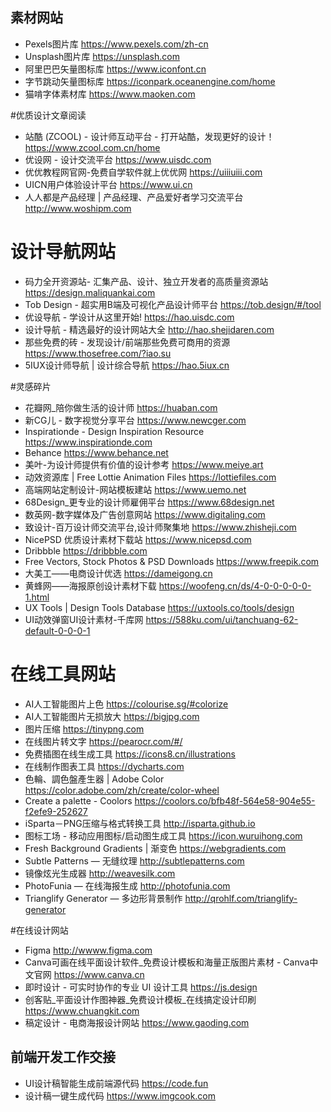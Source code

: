 ## 素材网站
- Pexels图片库 https://www.pexels.com/zh-cn
- Unsplash图片库 https://unsplash.com
- 阿里巴巴矢量图标库 https://www.iconfont.cn
- 字节跳动矢量图标库	https://iconpark.oceanengine.com/home
- 猫啃字体素材库 https://www.maoken.com

#优质设计文章阅读
- 站酷 (ZCOOL) - 设计师互动平台 - 打开站酷，发现更好的设计！ https://www.zcool.com.cn/home
- 优设网 - 设计交流平台 https://www.uisdc.com
- 优优教程网官网-免费自学软件就上优优网 https://uiiiuiii.com
- UICN用户体验设计平台 https://www.ui.cn
- 人人都是产品经理 | 产品经理、产品爱好者学习交流平台 http://www.woshipm.com

# 设计导航网站
- 码力全开资源站- 汇集产品、设计、独立开发者的高质量资源站 https://design.maliquankai.com
- Tob Design - 超实用B端及可视化产品设计师平台 https://tob.design/#/tool
- 优设导航 - 学设计从这里开始! https://hao.uisdc.com
- 设计导航 - 精选最好的设计网站大全 http://hao.shejidaren.com
- 那些免费的砖 - 发现设计/前端那些免费可商用的资源 https://www.thosefree.com/?iao.su
- 5IUX设计师导航 | 设计综合导航 https://hao.5iux.cn

#灵感碎片
- 花瓣网_陪你做生活的设计师 https://huaban.com
- 新CG儿 - 数字视觉分享平台  https://www.newcger.com
- Inspirationde - Design Inspiration Resource https://www.inspirationde.com
- Behance https://www.behance.net
- 美叶-为设计师提供有价值的设计参考 https://www.meiye.art
- 动效资源库 | Free Lottie Animation Files https://lottiefiles.com
- 高端网站定制设计-网站模板建站 https://www.uemo.net
- 68Design_更专业的设计师雇佣平台 https://www.68design.net
- 数英网-数字媒体及广告创意网站 https://www.digitaling.com
- 致设计-百万设计师交流平台,设计师聚集地 https://www.zhisheji.com
- NicePSD 优质设计素材下载站 https://www.nicepsd.com
- Dribbble https://dribbble.com
- Free Vectors, Stock Photos & PSD Downloads https://www.freepik.com
- 大美工——电商设计优选 https://dameigong.cn
- 黄蜂网——海报原创设计素材下载 https://woofeng.cn/ds/4-0-0-0-0-0-1.html
- UX Tools | Design Tools Database https://uxtools.co/tools/design
- UI动效弹窗UI设计素材-千库网 https://588ku.com/ui/tanchuang-62-default-0-0-0-1

# 在线工具网站
- AI人工智能图片上色 https://colourise.sg/#colorize
- AI人工智能图片无损放大 https://bigjpg.com
- 图片压缩 https://tinypng.com
- 在线图片转文字 https://pearocr.com/#/
- 免费插图在线生成工具 https://icons8.cn/illustrations
- 在线制作图表工具 https://dycharts.com
- 色輪、調色盤產生器 | Adobe Color https://color.adobe.com/zh/create/color-wheel
- Create a palette - Coolors https://coolors.co/bfb48f-564e58-904e55-f2efe9-252627
- iSparta－PNG压缩与格式转换工具 http://isparta.github.io
- 图标工场 - 移动应用图标/启动图生成工具 https://icon.wuruihong.com
- Fresh Background Gradients | 渐变色 https://webgradients.com
- Subtle Patterns — 无缝纹理 http://subtlepatterns.com
- 镜像炫光生成器 http://weavesilk.com
- PhotoFunia — 在线海报生成 http://photofunia.com
- Trianglify Generator — 多边形背景制作 http://qrohlf.com/trianglify-generator

#在线设计网站
- Figma http://wwww.figma.com
- Canva可画在线平面设计软件_免费设计模板和海量正版图片素材 - Canva中文官网 https://www.canva.cn
- 即时设计 - 可实时协作的专业 UI 设计工具 https://js.design
- 创客贴_平面设计作图神器_免费设计模板_在线搞定设计印刷 https://www.chuangkit.com
- 稿定设计 - 电商海报设计网站 https://www.gaoding.com

## 前端开发工作交接
- UI设计稿智能生成前端源代码 https://code.fun
- 设计稿一键生成代码 https://www.imgcook.com

